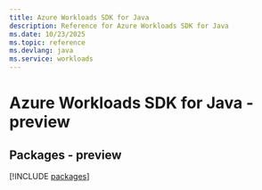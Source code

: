 ```yaml
---
title: Azure Workloads SDK for Java
description: Reference for Azure Workloads SDK for Java
ms.date: 10/23/2025
ms.topic: reference
ms.devlang: java
ms.service: workloads
---
```

# Azure Workloads SDK for Java - preview
## Packages - preview
[!INCLUDE [packages](workloads-index.md)]